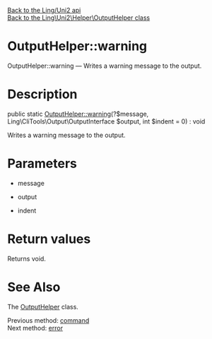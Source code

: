 [Back to the Ling/Uni2 api](https://github.com/lingtalfi/Uni2/blob/master/doc/api/Ling/Uni2.md)<br>
[Back to the Ling\Uni2\Helper\OutputHelper class](https://github.com/lingtalfi/Uni2/blob/master/doc/api/Ling/Uni2/Helper/OutputHelper.md)


OutputHelper::warning
================



OutputHelper::warning — Writes a warning message to the output.




Description
================


public static [OutputHelper::warning](https://github.com/lingtalfi/Uni2/blob/master/doc/api/Ling/Uni2/Helper/OutputHelper/warning.md)(?$message, Ling\CliTools\Output\OutputInterface $output, int $indent = 0) : void




Writes a warning message to the output.




Parameters
================


- message

    

- output

    

- indent

    


Return values
================

Returns void.








See Also
================

The [OutputHelper](https://github.com/lingtalfi/Uni2/blob/master/doc/api/Ling/Uni2/Helper/OutputHelper.md) class.

Previous method: [command](https://github.com/lingtalfi/Uni2/blob/master/doc/api/Ling/Uni2/Helper/OutputHelper/command.md)<br>Next method: [error](https://github.com/lingtalfi/Uni2/blob/master/doc/api/Ling/Uni2/Helper/OutputHelper/error.md)<br>

